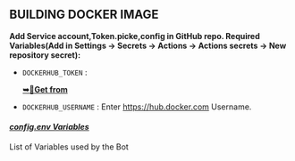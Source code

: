 ## BUILDING DOCKER IMAGE

**Add Service account,Token.picke,config in GitHub repo.
Required Variables(Add in Settings -> Secrets -> Actions -> Actions secrets -> New repository secret):**

- `DOCKERHUB_TOKEN` :<p><b><a href="https://hub.docker.com/settings/security">➥🎲Get from</a></b></p> 
- `DOCKERHUB_USERNAME` : Enter https://hub.docker.com Username.
#### [***config.env Variables***](https://github.com/weebzone/WZML/wiki/Setting-up-the-config.env-file)
List of Variables used by the Bot
